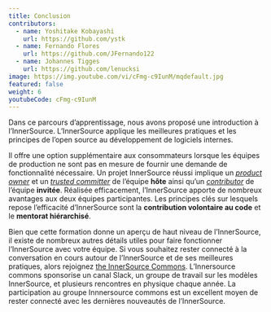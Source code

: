 ```yaml
---
title: Conclusion
contributors:
  - name: Yoshitake Kobayashi
    url: https://github.com/ystk
  - name: Fernando Flores
    url: https://github.com/JFernando122
  - name: Johannes Tigges
    url: https://github.com/lenucksi
image: https://img.youtube.com/vi/cFmg-c9IunM/mqdefault.jpg
featured: false
weight: 6
youtubeCode: cFmg-c9IunM
---
```

<div class="paragraph">
<p>Dans ce parcours d&#8217;apprentissage, nous avons proposé une introduction à l&#8217;InnerSource.
L&#8217;InnerSource applique les meilleures pratiques et les principes de l&#8217;open source au développement de logiciels internes.</p>
</div>
<div class="paragraph">
<p>Il offre une option supplémentaire aux consommateurs lorsque les équipes de production ne sont pas en mesure de fournir une demande de fonctionnalité nécessaire.
Un projet InnerSource réussi implique un <a href="https://innersourcecommons.org/learn/learning-path/product-owner"><em>product owner</em></a> et un <a href="https://innersourcecommons.org/learn/learning-path/trusted-committer"><em>trusted committer</em></a> de l&#8217;équipe <strong>hôte</strong> ainsi qu&#8217;un <a href="https://innersourcecommons.org/learn/learning-path/contributor"><em>contributor</em></a> de l&#8217;équipe <strong>invitée</strong>.
Réalisée efficacement, l&#8217;InnerSource apporte de nombreux avantages aux deux équipes participantes.
Les principes clés sur lesquels repose l&#8217;efficacité d&#8217;InnerSource sont la <strong>contribution volontaire au code</strong> et le <strong>mentorat hiérarchisé</strong>.</p>
</div>
<div class="paragraph">
<p>Bien que cette formation donne un aperçu de haut niveau de l&#8217;InnerSource, il existe de nombreux autres détails utiles pour faire fonctionner l&#8217;InnerSource avec votre équipe.
Si vous souhaitez rester connecté à la conversation en cours autour de l&#8217;InnerSource et de ses meilleures pratiques, alors rejoignez <a href="http://innersourcecommons.org">the InnerSource Commons</a>.
L&#8217;Innersource commons sponsorise un canal Slack, un groupe de travail sur les modèles InnerSource, et plusieurs rencontres en physique chaque année.
La participation au groupe Innnersource commons est un excellent moyen de rester connecté avec les dernières nouveautés de l&#8217;InnerSource.</p>
</div>
<!--- This file autogenerated from https://github.com/InnerSourceCommons/InnerSourceLearningPath/blob/main/scripts -->